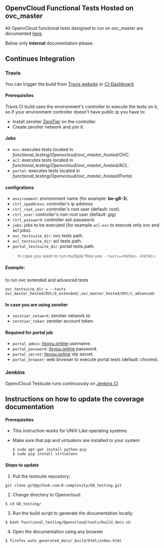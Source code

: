 ## OpenvCloud Functional Tests Hosted on ovc_master

All OpenvCloud functional tests designed to run on ovc_master are documented [here](/docs/functional/openvcloud/ovc_master_hosted/ovc_master_hosted.md).

Below only **internal** documentation please.

## Continues Integration

### Travis
You can trigger the build from [Travis website](https://travis-ci.org/0-complexity/G8_testing) or [CI-Dashboard](https://travis-dash.gig.tech/).

#### Prerequisites
Travis CI build uses the environment's controller to execute the tests on it, so if your environment controller doesn't have public ip you have to:
- Install zerotier [ZeroTier](zerotier.com/network) on the controller.
- Create zerotier network and join it.

#### Jobs

- ```ovc```: executes tests located in *functional_testing/Openvcloud/ovc_master_hosted/OVC*.
- ```acl```: executes tests located in *functional_testing/Openvcloud/ovc_master_hosted/ACL*.
- ```portal```: executes tests located in *functional_testing/Openvcloud/ovc_master_hosted/Portal*.

#### configrations
- ```environment```: environment name (for example: **be-g8-3**).
- ```ctrl_ipaddress```: controller's ip address.
- ```ctrl_root_user```: controller's root user (default: root).
- ```ctrl_user```: controller's non-root user (default: gig)
- ```ctrl_password```: controller ssh password.
- ```jobs```: jobs to be executed (for example ```acl-ovc``` to execute only ovc and acl jobs).
- ```ovc_testsuite_dir```: ovc tests path.
- ```acl_testsuite_dir```: acl tests path.
- ```portal_testsuite_dir```: portal tests path.
> In case you want to run multiple files use  ```--tests=<PATH1> <PATH2>```: 
##### Example:
to run ovc extended and advanced tests
```
ovc_testsuite_dir = --tests ovc_master_hosted/OVC/b_extended/,ovc_master_hosted/OVC/c_advanced/
```

#### In case you are using zerotier
- ```zerotier_network```: zerotier network id.
- ```zerotier_token```: zerotier account token.

#### Required for portal job 
- ```portal_admin```: [itsyou.online](itsyou.online) username.
- ```portal_password```: [itsyou.online](itsyou.online) password.
- ```portal_secret```: [itsyou.online](itsyou.online) otp secret.
- ```portal_browser```: web browser to execute portal tests (default: chrome).



### Jenkins
OpenvCloud Testsuite runs continuously on [Jenkins CI](http://ci.codescalers.com/view/Integration%20Testing/)

## Instructions on how to update the coverage documentation

#### Prerequisites

* This instruction works for UNIX-Like operating systems
* Make sure that *pip* and *virtualenv* are installed to your system

    ```shell
    $ sudo apt-get install python-pip
    $ sudo pip install virtualenv
    ```


#### Steps to update

1. Pull the testsuite repository:

  ```
  git clone git@github.com:0-complexity/G8_testing.git
  ```

2. Change directory to Openvcloud:

  ```
  $ cd G8_testing/
  ```

3. Run the build script to generate the documentation locally:

  ```
  $ bash functional_testing/Openvcloud/tools/build_docs.sh
  ```

4. Open the documentation using any browser

  ```
  $ firefox auto_generated_docs/_build/html/index.html
  ```
